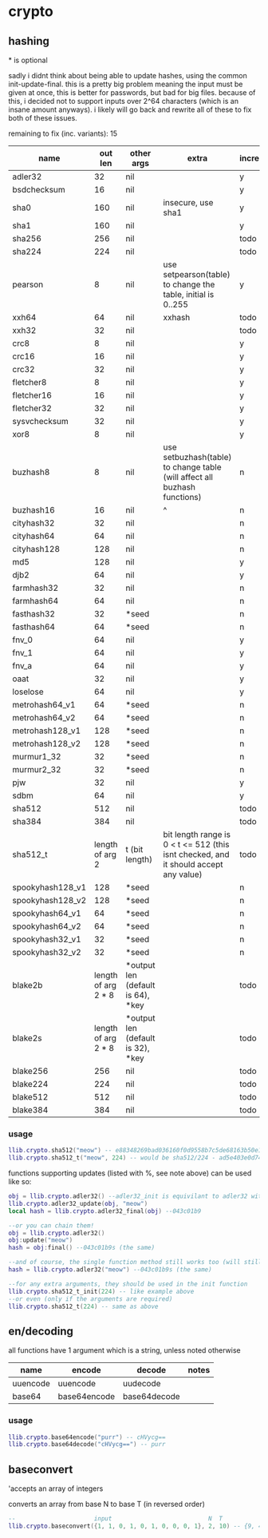 # crypto

## hashing

\* is optional

sadly i didnt think about being able to update hashes, using the common init-update-final.
this is a pretty big problem meaning the input must be given at once, this is better for passwords,
but bad for big files. because of this, i decided not to support inputs over 2^64 characters (which is an
insane amount anyways). i likely will go back and rewrite all of these to fix both of these issues.

remaining to fix (inc. variants): 15

|name|out len|other args|extra|incremental|
|--|--|--|--|--|
| adler32 | 32 | nil | | y |
| bsdchecksum | 16 | nil | | y |
| sha0 | 160 | nil | insecure, use sha1| y |
| sha1 | 160 | nil | | y |
| sha256 | 256 | nil | | todo |
| sha224 | 224 | nil | | todo |
| pearson | 8 | nil | use setpearson(table) to change the table, initial is 0..255| y |
| xxh64 | 64 | nil | xxhash | todo|
| xxh32 | 32 | nil | | todo |
| crc8 | 8 | nil | | y |
| crc16 | 16 | nil | | y |
| crc32 | 32 | nil | | y |
| fletcher8 | 8 | nil | | y |
| fletcher16 | 16 | nil | | y |
| fletcher32 | 32 | nil | | y |
| sysvchecksum | 32 | nil | | y |
| xor8 | 8 | nil | | y |
| buzhash8 | 8 | nil | use setbuzhash(table) to change table (will affect all buzhash functions)| n |
| buzhash16 | 16 | nil | ^ | n |
| cityhash32 | 32 | nil | | n |
| cityhash64 | 64 | nil |  | n |
| cityhash128 | 128 | nil |  | n |
| md5 | 128 | nil | | y |
| djb2 | 64 | nil | | y |
| farmhash32 | 32 | nil | | n |
| farmhash64 | 64 | nil | | n |
| fasthash32 | 32 | *seed | | n |
| fasthash64 | 64 | *seed | | n |
| fnv_0 | 64 | nil | | y |
| fnv_1 | 64 | nil | | y |
| fnv_a | 64 | nil | | y |
| oaat | 32 | nil | | y |
| loselose | 64 | nil | | y |
| metrohash64_v1 | 64 | *seed | | n |
| metrohash64_v2 | 64 | *seed | | n |
| metrohash128_v1 | 128 | *seed | | n |
| metrohash128_v2 | 128 | *seed | | n |
| murmur1_32 | 32 | *seed | | n |
| murmur2_32 | 32 | *seed | | n |
| pjw | 32 | nil | | y |
| sdbm | 64 | nil | | y |
| sha512 | 512 | nil | | todo |
| sha384 | 384 | nil | | todo |
| sha512_t | length of arg 2 | t (bit length) | bit length range is 0 < t <= 512 (this isnt checked, and it should accept any value) | todo |
| spookyhash128_v1 | 128 | *seed | | n |
| spookyhash128_v2 | 128 | *seed | | n |
| spookyhash64_v1 | 64 | *seed | | n |
| spookyhash64_v2 | 64 | *seed | | n |
| spookyhash32_v1 | 32 | *seed | | n |
| spookyhash32_v2 | 32 | *seed | | n |
| blake2b | length of arg 2 * 8 | *output len (default is 64), *key | | todo |
| blake2s | length of arg 2 * 8 | *output len (default is 32), *key | | todo |
| blake256 | 256 | nil | | todo |
| blake224 | 224 | nil | | todo |
| blake512 | 512 | nil | | todo |
| blake384 | 384 | nil | | todo |

### usage

```lua
llib.crypto.sha512("meow") -- e88348269bad036160f0d9558b7c5de68163b50e1a6ce46e85ee64692eba074529a4a2b48db4d5c36496e845001e13e6d07c585eacd564defcbf719ec9033e17 
llib.crypto.sha512_t("meow", 224) -- would be sha512/224 - ad5e403e0d74532187f4e1665c7e705ab5eb3c2fe07ae73a3ff998b2
```

functions supporting updates (listed with %, see note above) can be used like so:

```lua
obj = llib.crypto.adler32() --adler32_init is equivilant to adler32 with no params
llib.crypto.adler32_update(obj, "meow")
local hash = llib.crypto.adler32_final(obj) --043c01b9

--or you can chain them!
obj = llib.crypto.adler32()
obj:update("meow")
hash = obj:final() --043c01b9s (the same)

--and of course, the single function method still works too (will still do init-update-final in the backend)
hash = llib.crypto.adler32("meow") --043c01b9s (the same)

--for any extra arguments, they should be used in the init function
llib.crypto.sha512_t_init(224) -- like example above
--or even (only if the arguments are required)
llib.crypto.sha512_t(224) -- same as above
```

## en/decoding

all functions have 1 argument which is a string, unless noted otherwise

|name|encode|decode|notes|
|--|--|--|--|
|uuencode|uuencode|uudecode| |
|base64|base64encode|base64decode| |

### usage

```lua
llib.crypto.base64encode("purr") -- cHVycg==
llib.crypto.base64decode("cHVycg==") -- purr
```

## baseconvert 

'accepts an array of integers

converts an array from base N to base T (in reversed order)

```lua
--                      input                           N  T
llib.crypto.baseconvert({1, 1, 0, 1, 0, 1, 0, 0, 0, 1}, 2, 10) -- {9, 4, 8} (which is 849)
```
